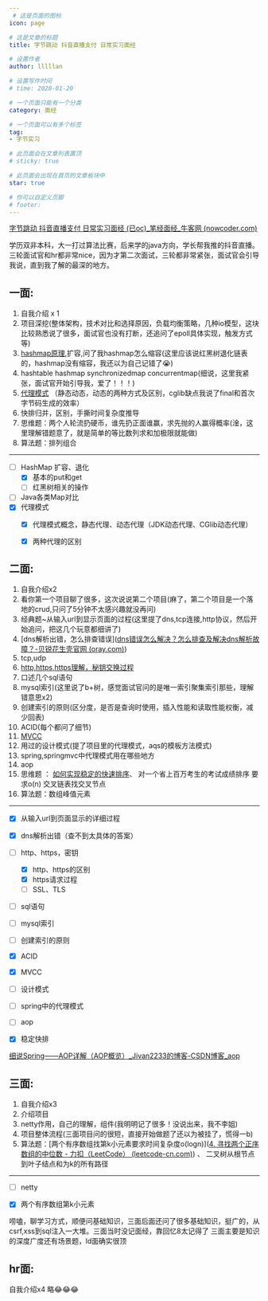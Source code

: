 ```yaml
---
 # 这是页面的图标
icon: page

# 这是文章的标题
title: 字节跳动 抖音直播支付 日常实习面经

# 设置作者
author: lllllan

# 设置写作时间
# time: 2020-01-20

# 一个页面只能有一个分类
category: 面经

# 一个页面可以有多个标签
tag:
- 字节实习

# 此页面会在文章列表置顶
# sticky: true

# 此页面会出现在首页的文章板块中
star: true

# 你可以自定义页脚
# footer: 
---
```




[字节跳动 抖音直播支付 日常实习面经 (已oc)_笔经面经_牛客网 (nowcoder.com)](https://www.nowcoder.com/discuss/816404?type=2&order=3&pos=1&page=2&source_id=discuss_tag_nctrack&channel=-1&ncTraceId=54dc7a9f0e894e9eba08bb844d43d679.4532.16487083812994999&gio_id=C04414E246388416475DED5620E560A6-1648708382329)



学历双非本科，大一打过算法比赛，后来学的java方向，学长帮我推的抖音直播。三轮面试官和hr都非常nice，因为才第二次面试，三轮都非常紧张，面试官会引导我说，直到我了解的最深的地方。 





## 一面: 

1. 自我介绍 x 1 
2. 项目深挖(整体架构，技术对比和选择原因，负载均衡策略，几种io模型，这块比较熟悉说了很多，面试官也没有打断，还追问了epoll具体实现，触发方式等) 
3. [hashmap原理](../../java/container/source-code/hashmap/),扩容,问了我hashmap怎么缩容(这里应该说红黑树退化链表的，hashmap没有缩容，我还以为自己记错了😭) 
4. hashtable hashmap synchronizedmap concurrentmap(细说，这里我紧张，面试官开始引导我，爱了！！！) 
5. [代理模式](../../framework/design-pattern/agent/) （静态动态，动态的两种方式及区别，cglib缺点我说了final和首次字节码生成的效率） 
6. 快排归并，区别，手撕时间复杂度推导 
7. 思维题：两个人轮流扔硬币，谁先扔正面谁赢，求先抛的人赢得概率(淦，这里理解错题意了，就是简单的等比数列求和加极限就能做) 
8. 算法题：排列组合

----



- [ ] HashMap 扩容、退化
    - [x] 基本的put和get
    - [ ] 红黑树相关的操作

- [ ] Java各类Map对比
- [x] 代理模式
    - [x]  代理模式概念，静态代理、动态代理（JDK动态代理、CGlib动态代理）
    - [x]  两种代理的区别





## 二面: 

1. 自我介绍x2 
2. 看你第一个项目聊了很多，这次说说第二个项目(麻了，第二个项目是一个落地的crud,只问了5分钟不太感兴趣就没再问) 
3. 经典题~从输入url到显示页面的过程(这里提了dns,tcp连接,http协议，然后开始追问，把这几个玩意都细讲了) 
4. [dns解析出错，怎么排查错误]([dns错误怎么解决？怎么排查及解决dns解析故障？-贝锐花生壳官网 (oray.com)](https://hsk.oray.com/news/7898.html))
5. tcp,udp 
6. [http,https,https理解，秘钥交换过程](../../cs-basic/network/http-and-https/)
7. 口述几个sql语句 
8. mysql索引(这里说了b+树，感觉面试官问的是唯一索引聚集索引那些，理解错意思x2) 
9. 创建索引的原则(区分度，是否是查询时使用，插入性能和读取性能权衡，减少回表) 
10. ACID(每个都问了细节) 
11. [MVCC](../../mysql/mvcc/) 
12. 用过的设计模式(提了项目里的代理模式，aqs的模板方法模式) 
13. spring,springmvc中代理模式用在哪些地方 
14. aop 
15. 思维题 ： [如何实现稳定的快速排序](../../ds-and-algorithms/algorithms/sort/unstable-quick-sort/)、 对一个省上百万考生的考试成绩排序 要求o(n)  交叉链表找交叉节点 
16. 算法题：数组峰值元素 

---



- [x] 从输入url到页面显示的详细过程
- [x] dns解析出错（查不到太具体的答案）
- [ ] http、https，密钥
  - [x] http、https的区别
  - [x] https请求过程
  - [ ] SSL、TLS

- [ ] sql语句
- [ ] mysql索引
- [ ] 创建索引的原则
- [x] ACID
- [x] MVCC
- [ ] 设计模式
- [ ] spring中的代理模式
- [ ] aop
- [x] 稳定快排



[细说Spring——AOP详解（AOP概览）_Jivan2233的博客-CSDN博客_aop](https://blog.csdn.net/q982151756/article/details/80513340)





## 三面: 

1. 自我介绍x3 
2. 介绍项目 
3. netty作用，自己的理解，组件(我明明记了很多！没说出来，我不李姐) 
4. 项目整体流程(三面项目问的很短，直接开始做题了还以为被挂了，慌得一b) 
5. 算法题：[两个有序数组找第k小元素要求时间复杂度o(logn)]([4. 寻找两个正序数组的中位数 - 力扣（LeetCode） (leetcode-cn.com)](https://leetcode-cn.com/problems/median-of-two-sorted-arrays/)) 、 二叉树从根节点到叶子结点和为k的所有路径 

---



- [ ] netty
- [x] 两个有序数组第k小元素



 唠嗑，聊学习方式，顺便问基础知识，三面后面还问了很多基础知识，挺广的，从csrf,xss到sql注入一大堆。三面当时没记面经，靠回忆8太记得了 
三面主要是知识的深度广度还有场景题，ld面确实很顶 

 

## hr面: 

自我介绍x4 
略😂😂😂
